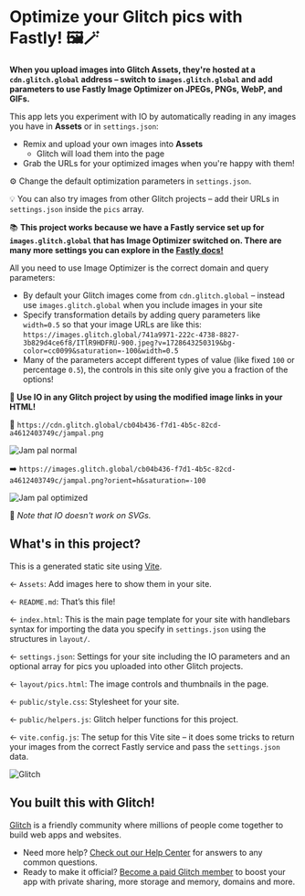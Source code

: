 # Optimize your Glitch pics with Fastly! 🖼️🪄

**When you upload images into Glitch Assets, they're hosted at a `cdn.glitch.global` address – switch to `images.glitch.global` and add parameters to use Fastly Image Optimizer on JPEGs, PNGs, WebP, and GIFs.**

This app lets you experiment with IO by automatically reading in any images you have in **Assets** or in `settings.json`:

* Remix and upload your own images into **Assets**
    * Glitch will load them into the page
* Grab the URLs for your optimized images when you're happy with them!

⚙️ Change the default optimization parameters in `settings.json`.

💡 You can also try images from other Glitch projects – add their URLs in `settings.json` inside the `pics` array.

📚 **This project works because we have a Fastly service set up for `images.glitch.global` that has Image Optimizer switched on. There are many more settings you can explore in the <a href="https://www.fastly.com/documentation/reference/io/" target="_blank">Fastly docs!</a>**

All you need to use Image Optimizer is the correct domain and query parameters:

* By default your Glitch images come from `cdn.glitch.global` – instead use `images.glitch.global` when you include images in your site
* Specify transformation details by adding query parameters like `width=0.5` so that your image URLs are like this: `https://images.glitch.global/741a9971-222c-4738-8827-3b829d4ce6f8/ITlR9HDFRU-900.jpeg?v=1728643250319&bg-color=cc0099&saturation=-100&width=0.5`
* Many of the parameters accept different types of value (like fixed `100` or percentage `0.5`), the controls in this site only give you a fraction of the options!

**📣 Use IO in any Glitch project by using the modified image links in your HTML!**

🚫 `https://cdn.glitch.global/cb04b436-f7d1-4b5c-82cd-a4612403749c/jampal.png`

![Jam pal normal](https://cdn.glitch.global/cb04b436-f7d1-4b5c-82cd-a4612403749c/jampal.png) 

➡️ `https://images.glitch.global/cb04b436-f7d1-4b5c-82cd-a4612403749c/jampal.png?orient=h&saturation=-100`

![Jam pal optimized](https://images.glitch.global/cb04b436-f7d1-4b5c-82cd-a4612403749c/jampal.png?orient=h&saturation=-100)

📝 _Note that IO doesn't work on SVGs._

## What's in this project?

This is a generated static site using <a href="https://vite.dev/" target="_blank">Vite</a>.

← `Assets`: Add images here to show them in your site.

← `README.md`: That’s this file!

← `index.html`: This is the main page template for your site with handlebars syntax for importing the data you specify in `settings.json` using the structures in `layout/`. 

← `settings.json`: Settings for your site including the IO parameters and an optional array for pics you uploaded into other Glitch projects.

← `layout/pics.html`: The image controls and thumbnails in the page.

← `public/style.css`: Stylesheet for your site.

← `public/helpers.js`: Glitch helper functions for this project.

← `vite.config.js`: The setup for this Vite site – it does some tricks to return your images from the correct Fastly service and pass the `settings.json` data.

![Glitch](https://cdn.glitch.com/a9975ea6-8949-4bab-addb-8a95021dc2da%2FLogo_Color.svg?v=1602781328576)

## You built this with Glitch!

[Glitch](https://glitch.com) is a friendly community where millions of people come together to build web apps and websites.

- Need more help? [Check out our Help Center](https://help.glitch.com/) for answers to any common questions.
- Ready to make it official? [Become a paid Glitch member](https://glitch.com/pricing) to boost your app with private sharing, more storage and memory, domains and more.
